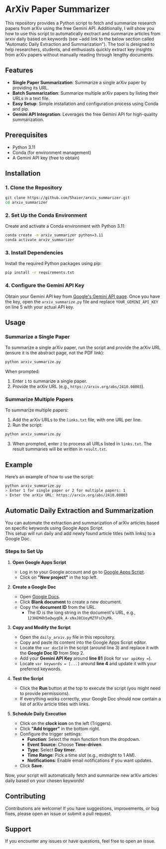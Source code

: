 # ArXiv Paper Summarizer

This repository provides a Python script to fetch and summarize research papers from arXiv using the free Gemini API. Additionally, I will show you how to use this script to automatically exctract and summarize articles from arxiv daily based on keywords (see ~add link to the below section called "Automatic Daily Extraction and Summarization"). The tool is designed to help researchers, students, and enthusiasts quickly extract key insights from arXiv papers without manually reading through lengthy documents.

## Features
- **Single Paper Summarization**: Summarize a single arXiv paper by providing its URL.
- **Batch Summarization**: Summarize multiple arXiv papers by listing their URLs in a text file.
- **Easy Setup**: Simple installation and configuration process using Conda and pip.
- **Gemini API Integration**: Leverages the free Gemini API for high-quality summarization.

## Prerequisites
- Python 3.11
- Conda (for environment management)
- A Gemini API key (free to obtain)

## Installation

### 1. Clone the Repository
```bash
git clone https://github.com/Shaier/arxiv_summarizer.git
cd arxiv_summarizer
```

### 2. Set Up the Conda Environment
Create and activate a Conda environment with Python 3.11:
```bash
conda create -n arxiv_summarizer python=3.11
conda activate arxiv_summarizer
```

### 3. Install Dependencies
Install the required Python packages using pip:
```bash
pip install -r requirements.txt
```

### 4. Configure the Gemini API Key
Obtain your Gemini API key from [Google's Gemini API page](https://ai.google.dev/gemini-api/docs/api-key). Once you have the key, open the `arxiv_summarize.py` file and replace `YOUR_GEMINI_API_KEY` on line 5 with your actual API key.

## Usage

### Summarize a Single Paper
To summarize a single arXiv paper, run the script and provide the arXiv URL (ensure it is the abstract page, not the PDF link):
```bash
python arxiv_summarize.py
```
When prompted:
1. Enter `1` to summarize a single paper.
2. Provide the arXiv URL (e.g., `https://arxiv.org/abs/2410.08003`).

### Summarize Multiple Papers
To summarize multiple papers:
1. Add the arXiv URLs to the `links.txt` file, with one URL per line.
2. Run the script:
```bash
python arxiv_summarize.py
```
3. When prompted, enter `2` to process all URLs listed in `links.txt`. The result summaries will be written in `result.txt`.

## Example
Here’s an example of how to use the script:
```bash
python arxiv_summarize.py
> Enter 1 for single paper or 2 for multiple papers: 1
> Enter the arXiv URL: https://arxiv.org/abs/2410.08003
```

## Automatic Daily Extraction and Summarization  
  
 You can automate the extraction and summarization of arXiv articles based on specific keywords using Google Apps Script.  
 This setup will run daily and add newly found article titles (with links) to a Google Doc.  
  
 ### Steps to Set Up  
  
 1. **Open Google Apps Script**  
    - Log in to your Google account and go to [Google Apps Script](https://script.google.com/home/my).  
    - Click on **"New project"** in the top left.  
  
 2. **Create a Google Doc**  
    - Open [Google Docs](https://docs.google.com).  
    - Click **Blank document** to create a new document.  
    - Copy the **document ID** from the URL.  
      - The ID is the long string in the document's URL, e.g., `123HEM4h5aQwygDk_A-xNaJ8CUoyMZTFsChyMk`.  
  
 3. **Copy and Modify the Script**  
    - Open the `daily_arxiv.py` file in this repository.  
    - Copy and paste its content into the Google Apps Script editor.  
    - Locate the `var docId` in the script (around line 3) and replace it with the **Google Doc ID** from Step 2.  
    - Add your **Gemini API Key** around **line 81** (look for `var apiKey =`).
    - Locate `var keywords = [...]` around **line 4** and update it with your preferred keywords.  
  
 4. **Test the Script**  
    - Click the **Run** button at the top to execute the script (you might need to provide permissions).  
    - If everything works correctly, your Google Doc should now contain a list of arXiv article titles with links.  
  
 5. **Schedule Daily Execution**  
    - Click on the **clock icon** on the left (Triggers).  
    - Click **"Add trigger"** in the bottom right.  
    - Configure the trigger settings:  
      - **Function**: Select the main function from the dropdown.  
      - **Event Source**: Choose **Time-driven**.  
      - **Type**: Select **Day timer**.  
      - **Time Range**: Pick a time slot (e.g., midnight to 1 AM).  
      - **Notifications**: Enable email notifications if you want updates.  
    - Click **Save**.  
  
 Now, your script will automatically fetch and summarize new arXiv articles daily based on your chosen keywords!  



## Contributing
Contributions are welcome! If you have suggestions, improvements, or bug fixes, please open an issue or submit a pull request.

## Support
If you encounter any issues or have questions, feel free to open an issue.
